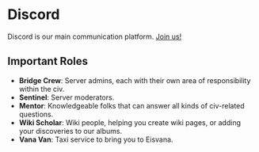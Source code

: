 <script setup lang="ts">
import DiscordWidget from '/components/DiscordWidget.vue';
</script>

# Discord

Discord is our main communication platform. [Join us!](https://discord.gg/Czu3VvjBaa)

<DiscordWidget />

## Important Roles

- **Bridge Crew**: Server admins, each with their own area of responsibility within the civ.
- **Sentinel**: Server moderators.
- **Mentor**: Knowledgeable folks that can answer all kinds of civ-related questions.
- **Wiki Scholar**: Wiki people, helping you create wiki pages, or adding your discoveries to our albums.
- **Vana Van**: Taxi service to bring you to Eisvana.
